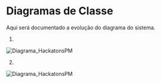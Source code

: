 Diagramas de Classe
=======
Aqui será documentado a evolução do diagrama do sistema.

01.
![Diagrama_HackatonsPM](https://github.com/user-attachments/assets/91143887-11c0-43d5-ab05-1be7e4800b60)

02.
![Diagrama_HackatonsPM](https://github.com/user-attachments/assets/58700fe6-fee1-4934-b097-24308df996bd)

